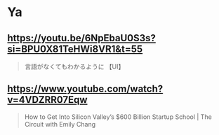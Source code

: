 # Ya

## https://youtu.be/6NpEbaU0S3s?si=BPU0X81TeHWi8VR1&t=55

> 言語がなくてもわかるように 【UI】

## https://www.youtube.com/watch?v=4VDZRR07Eqw

>  How to Get Into Silicon Valley’s $600 Billion Startup School | The Circuit with Emily Chang 

